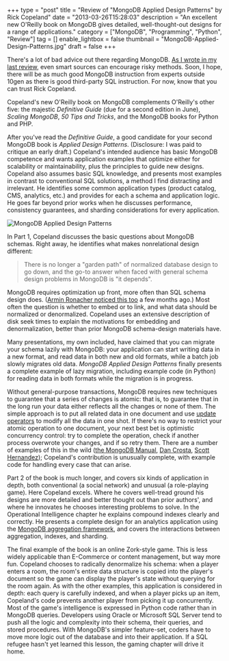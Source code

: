 +++
type = "post"
title = "Review of \"MongoDB Applied Design Patterns\" by Rick Copeland"
date = "2013-03-26T15:28:03"
description = "An excellent new O'Reilly book on MongoDB gives detailed, well-thought-out designs for a range of applications."
category = ["MongoDB", "Programming", "Python", "Review"]
tag = []
enable_lightbox = false
thumbnail = "MongoDB-Applied-Design-Patterns.jpg"
draft = false
+++

<p>There's a lot of bad advice out there regarding MongoDB. <a href="/building-node-applications-mongodb-backbone/">As I wrote in my last review</a>, even smart sources can encourage risky methods. Soon, I hope, there will be as much good MongoDB instruction from experts outside 10gen as there is good third-party SQL instruction. For now, know that you can trust Rick Copeland.</p>
<p>Copeland's new O'Reilly book on MongoDB complements O'Reilly's other five: the majestic <em>Definitive Guide</em> (due for a second edition in June), <em>Scaling MongoDB</em>, <em>50 Tips and Tricks</em>, and the MongoDB books for Python and PHP.</p>
<p>After you've read the <em>Definitive Guide</em>, a good candidate for your second MongoDB book is <em>Applied Design Patterns</em>. (Disclosure: I was paid to critique an early draft.) Copeland's intended audience has basic MongoDB competence and wants application examples that optimize either for scalability or maintainability, plus the principles to guide new designs. Copeland also assumes basic SQL knowledge, and presents most examples in contrast to conventional SQL solutions, a method I find distracting and irrelevant. He identifies some common application types (product catalog, CMS, analytics, etc.) and provides for each a schema and application logic. He goes far beyond prior works when he discusses performance, consistency guarantees, and sharding considerations for every application.</p>
<p><img style="display:block; margin-left:auto; margin-right:auto;" src="MongoDB-Applied-Design-Patterns.jpg" alt="MongoDB Applied Design Patterns" title="MongoDB-Applied-Design-Patterns.jpg" border="0"   /></p>
<p>In Part 1, Copeland discusses the basic questions about MongoDB schemas. Right away, he identifies what makes nonrelational design different:</p>
<blockquote>
<p>There is no longer a "garden path" of normalized database design to go down, and the go-to answer when faced with general schema design problems in MongoDB is "it depends".</p>
</blockquote>
<p>MongoDB requires optimization up front, more often than SQL schema design does. (<a href="http://lucumr.pocoo.org/2012/12/29/sql-is-agile/">Armin Ronacher noticed this too</a> a few months ago.) Most often the question is whether to embed or to link, and what data should be normalized or denormalized. Copeland uses an extensive description of disk seek times to explain the motivations for embedding and denormalization, better than prior MongoDB schema-design materials have. </p>
<p>Many presentations, my own included, have claimed that you can migrate your schema lazily with MongoDB: your application can start writing data in a new format, and read data in both new and old formats, while a batch job slowly migrates old data. <em>MongoDB Applied Design Patterns</em> finally presents a complete example of lazy migration, including example code (in Python) for reading data in both formats while the migration is in progress.</p>
<p>Without general-purpose transactions, MongoDB requires new techniques to guarantee that a series of changes is atomic: that is, to guarantee that in the long run your data either reflects all the changes or none of them. The simple approach is to put all related data in one document and use <a href="http://docs.mongodb.org/manual/applications/update/#crud-update-update">update operators</a> to modify all the data in one shot. If there's no way to restrict your atomic operation to one document, your next best bet is optimistic concurrency control: try to complete the operation, check if another process overwrote your changes, and if so retry them. There are a number of examples of this in the wild (<a href="http://docs.mongodb.org/manual/tutorial/isolate-sequence-of-operations/">the MongoDB Manual</a>, <a href="http://late.am/post/2011/11/18/ensuring-write-your-own-reads-consistency-in-mongodb">Dan Crosta</a>, <a href="http://code.google.com/p/morphia/wiki/MongoNewsletterArticleDec2010">Scott Hernandez</a>); Copeland's contribution is unusually complete, with example code for handling every case that can arise.</p>
<p>Part 2 of the book is much longer, and covers six kinds of application in depth, both conventional (a social network) and unusual (a role-playing game). Here Copeland excels. Where he covers well-tread ground his designs are more detailed and better thought out than prior authors', and where he innovates he chooses interesting problems to solve. In the Operational Intelligence chapter he explains compound indexes clearly and correctly. He presents a complete design for an analytics application using the <a href="http://docs.mongodb.org/manual/applications/aggregation/">MongoDB aggregation framework</a>, and covers the interactions between aggregation, indexes, and sharding.</p>
<p>The final example of the book is an online Zork-style game. This is less widely applicable than E-Commerce or content management, but way more fun. Copeland chooses to radically denormalize his schema: when a player enters a room, the room's entire data structure is copied into the player's document so the game can display the player's state without querying for the room again. As with the other examples, this application is considered in depth: each query is carefully indexed, and when a player picks up an item, Copeland's code prevents another player from picking it up concurrently. Most of the game's intelligence is expressed in Python code rather than in MongoDB queries. Developers using Oracle or Microsoft SQL Server tend to push all the logic and complexity into their schema, their queries, and stored procedures. With MongoDB's simpler feature-set, coders have to move more logic out of the database and into their application. If a SQL refugee hasn't yet learned this lesson, the gaming chapter will drive it home.</p>
